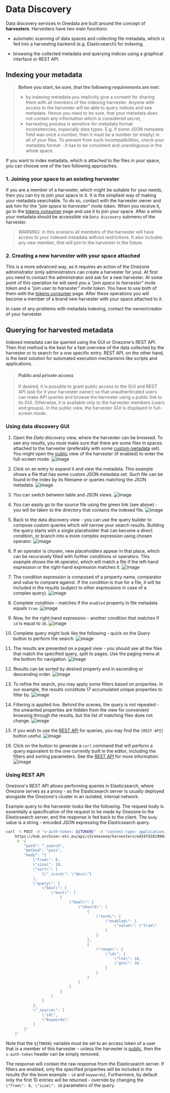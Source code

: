 # Data Discovery

Data discovery services in Onedata are built around the concept of **harvesters**.
Harvesters have two main functions:

* automatic scanning of data spaces and collecting file metadata, which is fed
into a harvesting backend (e.g. Elasticsearch) for indexing,

* browsing the collected metadata and querying indices using a graphical
interface or REST API.

## Indexing your metadata

> **Before you start, be sure, that the following requirements are met:**
>- by indexing metadata you implicitly give a consent for sharing them with all members
of the indexing harvester. Anyone with access to the harvester will be able to query
indices and see metadata. Hence you need to be sure, that your metadata does not contain
any information which is considered secret,
>- harvesting process is sensitive for metadata format inconsitencies, especially
data types. E.g. if some JSON metadata field was once a number, then it must be a number
(or empty) in all of your files. To prevent from such incompatibilities, check your
metadata format - it has to be consistent and unambiguous in the whole space.

If you want to index metadata, which is attached to the files in your space, you can
choose one of the two following approaches.

### 1. Joining your space to an existing harvester

If you are a member of a harvester, which might be suitable for your needs, then you can try
to join your space to it. It is the simpliest way of making your metadata searchable. To do
so, contact with the harvester owner and ask him for the
*"join space to harvester" invite token*. When you receive it, go to the
[tokens consumer](./tokens.html#consuming-invite-tokens)
page and use it to join your space. After a while your metadata should be accessible via
`Data discovery` submenu of the harvester.

> WARNING: In this scenario all members of the harvester will have access to your indexed
metadata without restrictions. It also includes any new member, that will join to the harvester
in the future.

### 2. Creating a new harvester with your space attached

This is a more advanced way, as it requires an action of the Onezone administrator
(only administrators can create a harvester for you). At first you need to contact the administrator
and ask for a new harvester. At some point of this operation he will
send you a *"join space to harvester" invite token* and a
*"join user to harvester" invite token*. You have to use both of them with the
[tokens consumer](./tokens.html#consuming-invite-tokens)
page. After these operations you will become a member of a brand new harvester with your
space attached to it.

In case of any problems with metadata indexing, contact the owner/creator of your harvester.

## Querying for harvested metadata

Indexed metadata can be queried using the GUI or Onezone's REST API. Then first method is the best
for a fast overview of the data collected by the harvester or to search for a one specific
entry. REST API, on the other hand, is the best solution for automated execution mechanisms
like scripts and applications.

> #### Public and private access
>If desired, it is possible to grant public access to the GUI and REST API
(ask for it your harvester owner) so that unauthenticated users can make API queries and
browse the harvester using a public link to its GUI. Otherwise, it is available
only to the harvester members (users and groups). In the public view, the
harvester GUI is displayed in full-screen mode.

### Using data discovery GUI

1. Open the *Data discovery* view, where the harvester can be browsed. To see
any results, you must make sure that there are some files in spaces attached to
the harvester
(preferably with some [custom metadata](./metadata.md) set).
You might open the [public](#public-and-private-access) view of the harvester
(if enabled) to enter the full-screen mode.
![image](../../images/user-guide/data-discovery/12-data-discovery.png)

2. Click on an entry to expand it and view the metadata. This example shows
a file that has some custom JSON metadata set. Such
file can be found in the index by its filename or queries matching the JSON
metadata.
![image](../../images/user-guide/data-discovery/13-entry-details.png)

3. You can switch between table and JSON views.
![image](../../images/user-guide/data-discovery/14-json-view.png)

4. You can easily go to the source file using the green link (see above) -
you will be taken to the directory that contains the indexed file.
![image](../../images/user-guide/data-discovery/15-go-to-file.png)

5. Back to the data discovery view - you can use the query builder to compose
custom queries which will narrow your search results. Building the query starts
with a single placeholder that can become a direct condition, or branch into
a more complex expression using chosen operator.
![image](../../images/user-guide/data-discovery/16-query-builder-1.png)

6. If an operator is chosen, new placeholders appear in that place, which
can be recursively filled with further conditions or operators. This example
shows the `OR` operator, which will match a file if the left-hand expression or
the right-hand expression matches it.
![image](../../images/user-guide/data-discovery/17-query-builder-2.png)

7. The condition expression is composed of a property name, comparator and
value to compare against. If the condition is true for a file, it will be
included in the results (subject to other expressions in case of a complex query).
![image](../../images/user-guide/data-discovery/18-query-builder-3.png)

8. Complete condition - matches if the `enabled` property in file metadata
equals `true`.
![image](../../images/user-guide/data-discovery/19-query-builder-4.png)

9. Now, for the right-hand expression - another condition that matches if `id`
is equal to `16`.
![image](../../images/user-guide/data-discovery/20-query-builder-5.png)

10. Complete query might look like the following - quick on the *Query* button
to perform the search.
![image](../../images/user-guide/data-discovery/21-query-builder-6.png)

11. The results are presented on a paged view - you should see all the files
that match the specified query, split to pages. Use the paging menu at the
bottom for navigation.
![image](../../images/user-guide/data-discovery/22-query-builder-7.png)

12. Results can be sorted by desired property and in ascending or descending order.
![image](../../images/user-guide/data-discovery/23-sort.png)

13. To refine the search, you may apply some filters based on properties. In our
example, the results constitute 17 accumulated unique properties to filter by.
![image](../../images/user-guide/data-discovery/24-filter.png)

14. Filtering is applied live. Behind the scenes, the query is not repeated -
the unwanted properties are hidden from the view for convenient browsing through
the results, but the list of matching files does not change.
![image](../../images/user-guide/data-discovery/25-filter-applied.png)

15. If you wish to use the [REST API](#rest-api) for queries, you may find the
`{REST API}` button useful.
![image](../../images/user-guide/data-discovery/26-rest-api-button.png)

16. Click on the button to generate a `curl` command that will perform a query
equivalent to the one currently built in the editor, including the filters and
sorting parameters. See the [REST API](#rest-api) for more information.
![image](../../images/user-guide/data-discovery/27-rest-api-modal.png)


### Using REST API

Onezone's REST API allows performing queries in Elasticsearch, where Onezone
serves as a proxy - as the Elasticsearch server is usually deployed alongside
the Onezone's cluster in an isolated, internal network.

Example query to the harvester looks like the following. The request body is
essentially a specification of the request to be made by Onezone to the
Elasticsearch server, and the response is fed back to the client. The `body`
value is a string - encoded JSON expressing the Elasticsearch query.

```bash
curl -X POST -H "x-auth-token: ${TOKEN}" -H "content-type: application/json" \
    https://hub.archiver-otc.eu/api/v3/onezone/harvesters/ed247d181999ce983ab3a64cc1e2204fche106/indices/b4f44070a8c4b24d405fbaee651463abch4758/query \
    -d '{
        "path": "_search",
        "method": "post",
        "body": "{
            \"from\": 0,
            \"size\": 10,
            \"sort\": [
                {\"_score\": \"desc\"}
            ],
            \"query\": {
                \"bool\": {
                    \"must\": [
                        {
                            \"bool\": {
                                \"should\": [
                                    {
                                        \"term\": {
                                            \"enabled\": {
                                                \"value\": \"true\"
                                            }
                                        }
                                    },
                                    {
                                        \"range\": {
                                            \"id\": {
                                                \"lte\": 16,
                                                \"gte\": 16
                                            }
                                        }
                                    }
                                ]
                            }
                        }
                    ]
                }
            },
            \"_source\": [
                \"id\",
                \"keywords\"
            ]
        }"
    }'
```

Note that the `${TOKEN}` variable must be set to an access token of a user that
is a member of this harvester - unless the harvester is
[public](#public-and-private-access), then the `x-auth-token` header can be simply removed.

The response will contain the raw response from the Elasticsearch server. If
filters are enabled, only the specified properties will be included in the
results (for the bove example - `id` and `keywords`). Furthermore, by default
only the first 10 entries will be returned - override by changing the
`\"from\": 0, \"size\": 10` parameters of the query.




